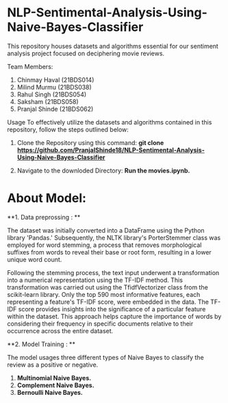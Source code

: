 # NLP-Sentimental-Analysis-Using-Naive-Bayes-Classifier

This repository houses datasets and algorithms essential for our sentiment analysis project focused on deciphering movie reviews.

Team Members:
1. Chinmay Haval (21BDS014)
2. Milind Murmu (21BDS038)
3. Rahul Singh (21BDS054)
4. Saksham (21BDS058)
5. Pranjal Shinde (21BDS062)



Usage
To effectively utilize the datasets and algorithms contained in this repository, follow the steps outlined below:

1. Clone the Repository using this command:
    **git clone https://github.com/PranjalShinde18/NLP-Sentimental-Analysis-Using-Naive-Bayes-Classifier**

2. Navigate to the downloded Directory:
    **Run the movies.ipynb.**

# About Model:

**1. Data preprossing : **


The dataset was initially converted into a DataFrame using the Python library 'Pandas.' Subsequently, the NLTK library's PorterStemmer class was employed for word stemming, a process that removes morphological suffixes from words to reveal their base or root form, resulting in a lower unique word count.

Following the stemming process, the text input underwent a transformation into a numerical representation using the TF-IDF method. This transformation was carried out using the TfidfVectorizer class from the scikit-learn library. Only the top 590 most informative features, each representing a feature's TF-IDF score, were embedded in the data. The TF-IDF score provides insights into the significance of a particular feature within the dataset. This approach helps capture the importance of words by considering their frequency in specific documents relative to their occurrence across the entire dataset.

**2. Model Training : **

The model usages three different types of Naive Bayes to classify the review as a positive or negative.

   1. **Multinomial Naive Bayes.**
   2. **Complement Naive Bayes.**
   3. **Bernoulli Naive Bayes.**


